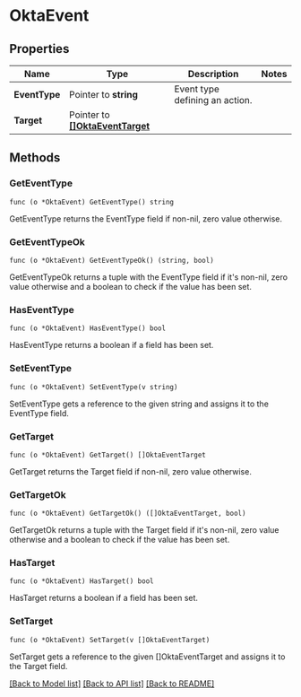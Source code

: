 # OktaEvent

## Properties

Name | Type | Description | Notes
------------ | ------------- | ------------- | -------------
**EventType** | Pointer to **string** | Event type defining an action. | 
**Target** | Pointer to [**[]OktaEventTarget**](OktaEventTarget.md) |  | 

## Methods

### GetEventType

`func (o *OktaEvent) GetEventType() string`

GetEventType returns the EventType field if non-nil, zero value otherwise.

### GetEventTypeOk

`func (o *OktaEvent) GetEventTypeOk() (string, bool)`

GetEventTypeOk returns a tuple with the EventType field if it's non-nil, zero value otherwise
and a boolean to check if the value has been set.

### HasEventType

`func (o *OktaEvent) HasEventType() bool`

HasEventType returns a boolean if a field has been set.

### SetEventType

`func (o *OktaEvent) SetEventType(v string)`

SetEventType gets a reference to the given string and assigns it to the EventType field.

### GetTarget

`func (o *OktaEvent) GetTarget() []OktaEventTarget`

GetTarget returns the Target field if non-nil, zero value otherwise.

### GetTargetOk

`func (o *OktaEvent) GetTargetOk() ([]OktaEventTarget, bool)`

GetTargetOk returns a tuple with the Target field if it's non-nil, zero value otherwise
and a boolean to check if the value has been set.

### HasTarget

`func (o *OktaEvent) HasTarget() bool`

HasTarget returns a boolean if a field has been set.

### SetTarget

`func (o *OktaEvent) SetTarget(v []OktaEventTarget)`

SetTarget gets a reference to the given []OktaEventTarget and assigns it to the Target field.


[[Back to Model list]](../README.md#documentation-for-models) [[Back to API list]](../README.md#documentation-for-api-endpoints) [[Back to README]](../README.md)


